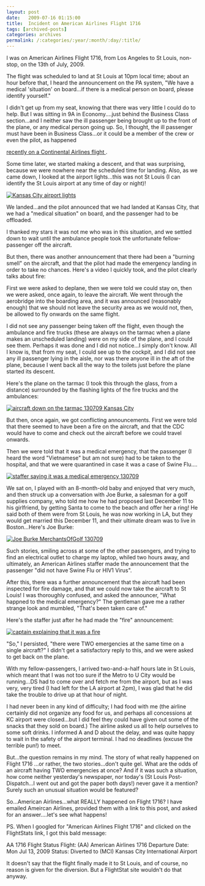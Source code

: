 ```yaml
---
layout: post
date:	2009-07-16 01:15:00
title:  Incident on American Airlines Flight 1716
tags: [archived-posts]
categories: archives
permalink: /:categories/:year/:month/:day/:title/
---
```

I was on American Airlines Flight 1716, from Los Angeles to St Louis, non-stop, on the 13th of July, 2009.

The flight was scheduled to land at St Louis at 10pm local time; about an hour before that, I heard the announcement on the PA system, "We have a medical 'situation' on board...if there is a medical person on board, please identify yourself." 

I didn't get up from my seat, knowing that there was very little I could do to help. But I was sitting in 9A in Economy....just behind the Business Class section...and I neither saw the ill passenger being brought up to the front of the plane, or any medical person going up. So, I thought, the ill passenger must have been in Business Class...or it could be a member of the crew or even the pilot, as happened 


<a href="http://www.msnbc.msn.com/id/31426550/"> recently on a Continental Airlines flight </a>.


Some time later, we started making a descent, and that was surprising, because we were nowhere near the scheduled time for landing. Also, as we came down, I looked at the airport lights...this was not St Louis (I can identify the St Louis airport at any time of day or night)!

<a href="http://s562.photobucket.com/albums/ss67/pugaippadam/?action=view&amp;current=IMG_3217.jpg" target="_blank"><img src="http://i562.photobucket.com/albums/ss67/pugaippadam/IMG_3217.jpg" border="0" alt="Kansas City airport lights"></a>

<lj-cut text="what happened next....">


We landed...and the pilot announced that we had landed at Kansas City, that we had a "medical situation" on board, and the passenger had to be offloaded.

I thanked my stars it was not me who was in this situation, and we settled down to wait until the ambulance people took the unfortunate fellow-passenger off the aircraft.

But then, there was another announcement that there had been a "burning smell" on the aircraft, and that the pilot had made the emergency landing in order to take no chances. Here's a video I quickly took, and the pilot clearly talks about fire:

<lj-embed id="77"/>


First we were asked to deplane, then we were told we could stay on, then we were asked, once again, to leave the aircraft. We went through the aerobridge into the boarding area, and it was announced (reasonably enough) that we should not leave the security area as we would not, then, be allowed to fly onwards on the same flight.

I did not see any passenger being taken off the flight, even though the ambulance and fire trucks (these are always on the tarmac when a plane makes an unscheduled landing) were on my side of the plane, and I could see them. Perhaps it was done and I did not notice...I simply don't know. All I know is, that from my seat, I could see up to the cockpit, and I did not see any ill passenger lying in the aisle, nor was there anyone ill in the aft of the plane, because I went back all the way to the toilets just before the plane started its descent.


Here's the plane on the tarmac (I took this through the glass, from a distance) surrounded by the flashing lights of the fire trucks and the ambulances:


<a href="http://s562.photobucket.com/albums/ss67/pugaippadam/?action=view&amp;current=IMG_3232.jpg" target="_blank"><img src="http://i562.photobucket.com/albums/ss67/pugaippadam/IMG_3232.jpg" border="0" alt="aircraft down on the tarmac 130709 Kansas City"></a>



But then, once again, we got conflicting announcements. First we were told that there seemed to have been a fire on the aircraft, and that the CDC would have to come and check out the aircraft before we could travel onwards. 



Then we were told that it was a medical emergency, that the passenger  (I heard the word "Vietnamese" but am not sure) had to be taken to the hospital, and that we were quarantined in case it was a case of Swine Flu....


<a href="http://s562.photobucket.com/albums/ss67/pugaippadam/?action=view&amp;current=IMG_3243.jpg" target="_blank"><img src="http://i562.photobucket.com/albums/ss67/pugaippadam/IMG_3243.jpg" border="0" alt="staffer saying it was a medical emergency 130709"></a>


We sat on, I played with an 8-month-old baby and enjoyed that very much, and then struck up a conversation with Joe Burke, a salesman for a golf supplies company, who told me how he had proposed last December 11 to his girlfriend, by getting Santa to come to the beach and offer her a ring! He said both of them were from St Louis, he was now working in LA, but they would get married this December 11, and their ultimate dream was to live in Boston...Here's Joe Burke:


<a href="http://s562.photobucket.com/albums/ss67/pugaippadam/?action=view&amp;current=IMG_3252.jpg" target="_blank"><img src="http://i562.photobucket.com/albums/ss67/pugaippadam/IMG_3252.jpg" border="0" alt="Joe Burke MerchantsOfGolf 130709"></a>



Such stories,  smiling across at some of the other passengers, and  trying to find an electrical outlet to charge my laptop, whiled two hours away, and ultimately, an American Airlines staffer made the announcement that the passenger "did not have Swine Flu or HIV1 Virus".

After this, there was a further announcement that the aircraft had been inspected for fire damage, and that we could now take the aircraft to St Louis! I was thoroughly confused, and asked the announcer, "What happned to the medical emergency?" The gentleman gave me a rather strange look and mumbled, "That's been taken care of."

Here's the staffer just after he had made the "fire" announcement:

<a href="http://s562.photobucket.com/albums/ss67/pugaippadam/?action=view&amp;current=IMG_3250.jpg" target="_blank"><img src="http://i562.photobucket.com/albums/ss67/pugaippadam/IMG_3250.jpg" border="0" alt="captain explaining that it was a fire"></a>


"So," I persisted, "there were TWO emergencies at the same time on a single aircraft?" I didn't get a satisfactory reply to this, and we were asked to get back on the plane.

With my fellow-passengers, I arrived two-and-a-half hours late in St Louis, which meant that I was not too sure if the Metro to U City would be running...DS had to come over and fetch me from the airport, but as I was very, very tired (I had left for the LA airport at 2pm), I was glad that he did take the trouble to drive up at that hour of night.

I had never been in any kind of difficulty; I had food with me (the airline certainly did not organize any food for us, and perhaps all concessions at KC airport were closed...but I did feel they could have given out some of the snacks that they sold on board.) The airline asked us all to help ourselves to some soft drinks. I informed A and D about the delay, and was quite happy to wait in the safety of the airport terminal. I had no deadlines (excuse the terrible pun!) to meet.


But...the question remains in my mind. The story of what really happened on Flight 1716 ...or rather, the two stories...don't quite gel. What are the odds of an aircraft having TWO emergencies at once? And if it was such a situation, how come neither yesterday's newspaper, nor today's (St Louis Post-Dispatch...I went out and got the paper both days!) never gave it a mention? Surely such an unusual situation would be featured?

</lj-cut>


So...American Airlines...what REALLY happened on Flight 1716? I have emailed Ameircan Airlines, provided them with a link to this post, and asked for an answer....let's see what happens!

PS. When I googled for "American Airlines Flight 1716" and clicked on the FlightStats link, I got this bald message:


AA 1716 Flight Status
Flight: 	  	(AA) American Airlines 1716
Departure Date: 	  	Mon Jul 13, 2009
Status: 	  	Diverted to (MCI) Kansas City International Airport

It doesn't say that the flight finally made it to St Louis, and of course, no reason is given for the diversion. But a FlightStat site wouldn't do that anyway.
